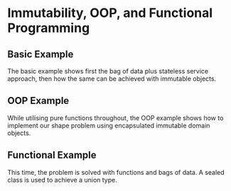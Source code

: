 # Immutability, OOP, and Functional Programming

## Basic Example
The basic example shows first the bag of data plus stateless service approach, then how the same can be achieved with immutable objects.

## OOP Example
While utilising pure functions throughout, the OOP example shows how to implement our shape problem using encapsulated immutable domain objects.

## Functional Example
This time, the problem is solved with functions and bags of data.  A sealed class is used to achieve a union type.
